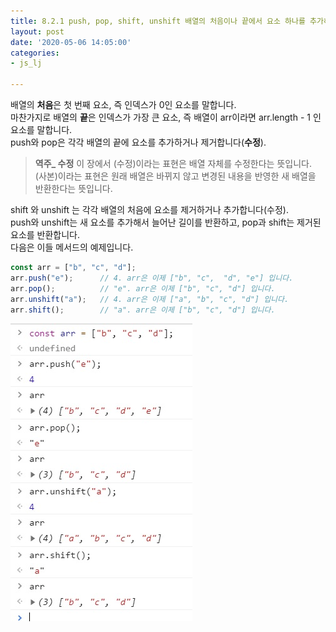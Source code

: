 ```yaml
---
title: 8.2.1 push, pop, shift, unshift 배열의 처음이나 끝에서 요소 하나를 추가하거나 제거하기 - 수정
layout: post
date: '2020-05-06 14:05:00'
categories:
- js_lj

---
```


배열의 **처음**은 첫 번째 요소, 즉 인덱스가 0인 요소를 말합니다.  
마찬가지로 배열의 **끝**은 인덱스가 가장 큰 요소, 즉 배열이 arr이라면 arr.length - 1 인 요소를 말합니다.  
push와 pop은 각각 배열의 끝에 요소를 추가하거나 제거합니다(**수정**).

> **역주_ 수정**
> 이 장에서 (수정)이라는 표현은 배열 자체를 수정한다는 뜻입니다.  
> (사본)이라는 표현은 원래 배열은 바뀌지 않고 변경된 내용을 반영한 새 배열을 반환한다는 뜻입니다.

shift 와 unshift 는 각각 배열의 처음에 요소를 제거하거나 추가합니다(수정).  
push와 unshift는 새 요소를 추가해서 늘어난 길이를 반환하고, pop과 shift는 제거된 요소를 반환합니다.  
다음은 이들 메서드의 예제입니다.

```javascript
const arr = ["b", "c", "d"];
arr.push("e");      // 4. arr은 이제 ["b", "c",  "d", "e"] 입니다.
arr.pop();          // "e". arr은 이제 ["b", "c", "d"] 입니다.
arr.unshift("a");   // 4. arr은 이제 ["a", "b", "c", "d"] 입니다.
arr.shift();        // "a". arr은 이제 ["b", "c", "d"] 입니다.
```

![](/static/img/learningjs/image51.jpg)